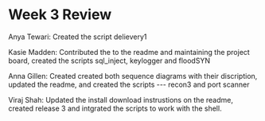 # Week 3 Review

Anya Tewari: Created the script delievery1 

Kasie Madden: Contributed the to the readme and maintaining the project board, created the scripts sql_inject, keylogger and floodSYN

Anna Gillen: Created created both sequence diagrams with their discription, updated the readme, and created the scripts --- recon3 and port scanner

Viraj Shah: Updated the install download instrustions on the readme, created release 3 and intgrated the scripts to work with the shell. 
